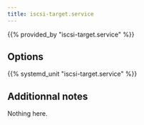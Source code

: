 ```yaml
---
title: iscsi-target.service
---
```


{{% provided_by "iscsi-target.service" %}}

## Options

{{% systemd_unit "iscsi-target.service" %}}

## Additionnal notes

Nothing here.